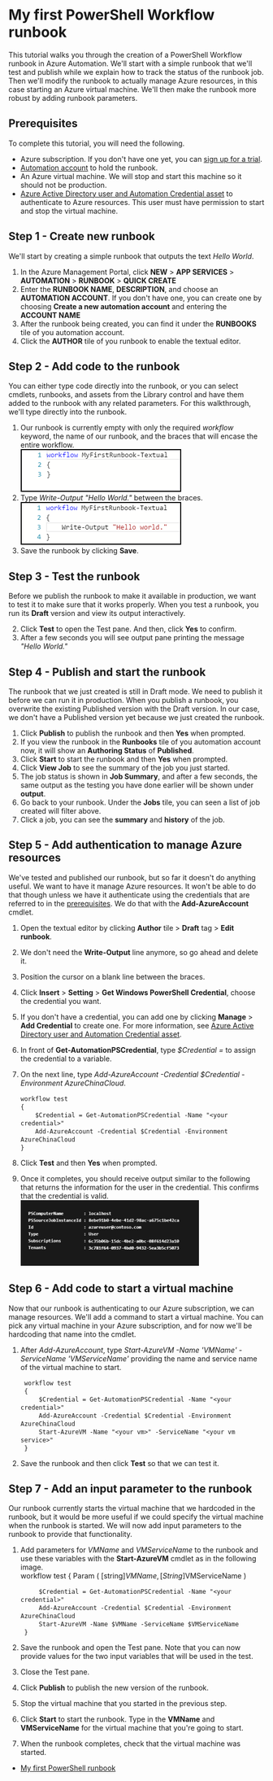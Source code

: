 <properties
	pageTitle="My first PowerShell Workflow runbook in Azure Automation | Windows Azure"
	description="Tutorial that walks you through the creation, testing, and publishing of a simple text runbook using PowerShell Workflow."
	services="automation"
	documentationCenter=""
	authors="bwren"
	manager="stevenka"
	editor=""/>

<tags
	ms.service="automation"
	ms.date="09/17/2015"
	wacn.date=""/>


# My first PowerShell Workflow runbook


This tutorial walks you through the creation of a PowerShell Workflow runbook in Azure Automation.  We'll start with a simple runbook that we'll test and publish while we explain how to track the status of the runbook job.  Then we'll modify the runbook to actually manage Azure resources, in this case starting an Azure virtual machine.  We'll then make the runbook more robust by adding runbook parameters.

## Prerequisites

To complete this tutorial, you will need the following.

- Azure subscription. If you don't have one yet, you can [sign up for a trial](/pricing/1rmb-trial/).
- [Automation account](/documentation/articles/automation-configuring) to hold the runbook.
- An Azure virtual machine.  We will stop and start this machine so it should not be production.
- [Azure Active Directory user and Automation Credential asset](/documentation/articles/automation-configuring) to authenticate to Azure resources.  This user must have permission to start and stop the virtual machine.

## Step 1 - Create new runbook

We'll start by creating a simple runbook that outputs the text *Hello World*.

1. In the Azure Management Portal, click **NEW** > **APP SERVICES** > **AUTOMATION** > **RUNBOOK** > **QUICK CREATE**
2. Enter the **RUNBOOK NAME**, **DESCRIPTION**, and choose an **AUTOMATION ACCOUNT**. If you don't have one, you can create one by choosing **Create a new automation account** and entering the **ACCOUNT NAME**
3. After the runbook being created, you can find it under the **RUNBOOKS** tile of you automation account.
4. Click the **AUTHOR** tile of you runbook to enable the textual editor.

## Step 2 - Add code to the runbook

You can either type code directly into the runbook, or you can select cmdlets, runbooks, and assets from the Library control and have them added to the runbook with any related parameters.  For this walkthrough, we'll type directly into the runbook.

1. Our runbook is currently empty with only the required *workflow* keyword, the name of our runbook, and the braces that will encase the entire workflow. <br>
![Runbooks control](./media/automation-first-runbook-textual/empty-runbook.png)
2. Type *Write-Output "Hello World."* between the braces. <br>
![Hello world](./media/automation-first-runbook-textual/hello-world.png)
3.   Save the runbook by clicking **Save**.<br>

## Step 3 - Test the runbook

Before we publish the runbook to make it available in production, we want to test it to make sure that it works properly.  When you test a runbook, you run its **Draft** version and view its output interactively.  
 
2. Click **Test** to open the Test pane. And then, click **Yes** to confirm.
3. After a few seconds you will see output pane printing the message *"Hello World."*

## Step 4 - Publish and start the runbook

The runbook that we just created is still in Draft mode. We need to publish it before we can run it in production.  When you publish a runbook, you overwrite the existing Published version with the Draft version.  In our case, we don't have a Published version yet because we just created the runbook. 

1. Click **Publish** to publish the runbook and then **Yes** when prompted. 
2. If you view the runbook in the **Runbooks** tile of you automation account now, it will show an **Authoring Status** of **Published**.
4. Click **Start** to start the runbook and then **Yes** when prompted.
5. Click **View Job** to see the summary of the job you just started.
6. The job status is shown in **Job Summary**, and after a few seconds, the same output as the testing you have done earlier will be shown under **output**.
9. Go back to your runbook. Under the **Jobs** tile, you can seen a list of job created will filter above.
10. Click a job, you can see the **summary** and **history** of the job. 

## Step 5 - Add authentication to manage Azure resources

We've tested and published our runbook, but so far it doesn't do anything useful.  We want to have it manage Azure resources.  It won't be able to do that though unless we have it authenticate using the credentials that are referred to in the [prerequisites](#prerequisites).  We do that with the **Add-AzureAccount** cmdlet.

1.  Open the textual editor by clicking **Author** tile > **Draft** tag > **Edit runbook**.
2.  We don't need the **Write-Output** line anymore, so go ahead and delete it.
3.  Position the cursor on a blank line between the braces.
3.  Click **Insert** > **Setting** > **Get Windows PowerShell Credential**, choose the credential you want.
4.  If you don't have a credential, you can add one by clicking **Manage** > **Add Credential** to create one. For more information, see [Azure Active Directory user and Automation Credential asset](/documentation/articles/automation-configuring).
5.  In front of **Get-AutomationPSCredential**, type *$Credential =* to assign the credential to a variable. 
3.  On the next line, type *Add-AzureAccount -Credential $Credential -Environment AzureChinaCloud*.

		workflow test
		{
    		$Credential = Get-AutomationPSCredential -Name "<your credential>"
    		Add-AzureAccount -Credential $Credential -Environment AzureChinaCloud
		}

3. Click **Test** and then **Yes** when prompted.
10.  Once it completes, you should receive output similar to the following that returns the information for the user in the credential.  This confirms that the credential is valid.<br>
![Authenticate](./media/automation-first-runbook-textual/authentication-test.png) 

## Step 6 - Add code to start a virtual machine

Now that our runbook is authenticating to our Azure subscription, we can manage resources.  We'll add a command to start a virtual machine.  You can pick any virtual machine in your Azure subscription, and for now we'll be hardcoding that name into the cmdlet. 

1. After *Add-AzureAccount*, type *Start-AzureVM -Name 'VMName' -ServiceName 'VMServiceName'* providing the name and service name of the virtual machine to start. 

		workflow test
		{
    		$Credential = Get-AutomationPSCredential -Name "<your credential>"
    		Add-AzureAccount -Credential $Credential -Environment AzureChinaCloud
    		Start-AzureVM -Name "<your vm>" -ServiceName "<your vm service>"
		}

9. Save the runbook and then click **Test** so that we can test it.


## Step 7 - Add an input parameter to the runbook

Our runbook currently starts the virtual machine that we hardcoded in the runbook, but it would be more useful if we could specify the virtual machine when the runbook is started.  We will now add input parameters to the runbook to provide that functionality.

1. Add parameters for *VMName* and *VMServiceName* to the runbook and use these variables with the **Start-AzureVM** cmdlet as in the following image. <br>
		workflow test
		{
    		Param (
        		[string]$VMName,
        		[String]$VMServiceName
    		)
    
    		$Credential = Get-AutomationPSCredential -Name "<your credential>"
    		Add-AzureAccount -Credential $Credential -Environment AzureChinaCloud
    		Start-AzureVM -Name $VMName -ServiceName $VMServiceName
		}

9. Save the runbook and open the Test pane.  Note that you can now provide values for the two input variables that will be used in the test. 
11.  Close the Test pane.
12.  Click **Publish** to publish the new version of the runbook.
13.  Stop the virtual machine that you started in the previous step.
13.  Click **Start** to start the runbook.  Type in the **VMName** and **VMServiceName** for the virtual machine that you're going to start. 
14.  When the runbook completes, check that the virtual machine was started.


- [My first PowerShell runbook](/documentation/articles/automation-first-runbook-textual-PowerShell)